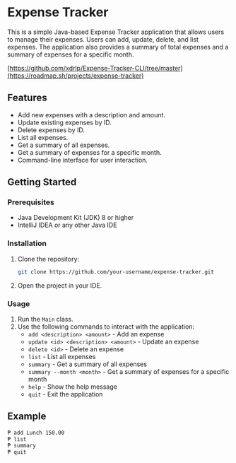 # Expense Tracker

This is a simple Java-based Expense Tracker application that allows users to manage their expenses. Users can add, update, delete, and list expenses. The application also provides a summary of total expenses and a summary of expenses for a specific month.

[https://github.com/xdrlp/Expense-Tracker-CLI/tree/master](https://roadmap.sh/projects/expense-tracker)

## Features
- Add new expenses with a description and amount.
- Update existing expenses by ID.
- Delete expenses by ID.
- List all expenses.
- Get a summary of all expenses.
- Get a summary of expenses for a specific month.
- Command-line interface for user interaction.

## Getting Started

### Prerequisites
- Java Development Kit (JDK) 8 or higher
- IntelliJ IDEA or any other Java IDE

### Installation
1. Clone the repository:
    ```sh
    git clone https://github.com/your-username/expense-tracker.git
    ```
2. Open the project in your IDE.

### Usage
1. Run the `Main` class.
2. Use the following commands to interact with the application:
    - `add <description> <amount>` - Add an expense
    - `update <id> <description> <amount>` - Update an expense
    - `delete <id>` - Delete an expense
    - `list` - List all expenses
    - `summary` - Get a summary of all expenses
    - `summary --month <month>` - Get a summary of expenses for a specific month
    - `help` - Show the help message
    - `quit` - Exit the application

## Example
```sh
₱ add Lunch 150.00
₱ list
₱ summary
₱ quit


